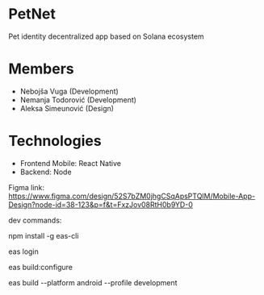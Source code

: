 # PetNet
Pet identity decentralized app based on Solana ecosystem

# Members

- Nebojša Vuga (Development)
- Nemanja Todorović (Development)
- Aleksa Simeunović (Design)

# Technologies

- Frontend Mobile: React Native
- Backend: Node


Figma link:
https://www.figma.com/design/52S7bZM0jhgCSqApsPTQlM/Mobile-App-Design?node-id=38-123&p=f&t=FxzJov08RtH0b9YD-0


dev commands:

npm install -g eas-cli

eas login

eas build:configure

eas build --platform android --profile development
